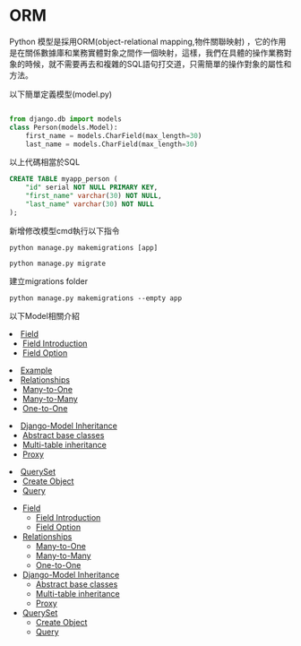 # ORM  
Python 模型是採用ORM(object-relational mapping,物件關聯映射) ，它的作用是在關係數據庫和業務實體對象之間作一個映射，這樣，我們在具體的操作業務對象的時候，就不需要再去和複雜的SQL語句打交道，只需簡單的操作對象的屬性和方法。</br>

以下簡單定義模型(model.py)


```python 

from django.db import models
class Person(models.Model):
    first_name = models.CharField(max_length=30)
    last_name = models.CharField(max_length=30)    
```

以上代碼相當於SQL

```sql
CREATE TABLE myapp_person (
    "id" serial NOT NULL PRIMARY KEY,
    "first_name" varchar(30) NOT NULL,
    "last_name" varchar(30) NOT NULL
);
```

新增修改模型cmd執行以下指令</br>

```
python manage.py makemigrations [app]

python manage.py migrate
```

建立migrations folder
```
python manage.py makemigrations --empty app
```


以下Model相關介紹

<u1>
    <li>
    <a href="https://github.com/Eddie02582/Django-tutorial/tree/master/Model/Field">Field</a>    
        <ul>
            <li> <a href = "https://github.com/Eddie02582/Django-tutorial/tree/master/Model/Field#field-introduction"> Field Introduction</a></li>
            <li> <a href = "https://github.com/Eddie02582/Django-tutorial/tree/master/Model/Field#field-option"> Field Option</a></li>
        </ul>
    </li>
    <li><a href="https://github.com/Eddie02582/Django-tutorial/blob/master/Model/Example/README.md">Example</a></li>  
    <li>  
        <a href="https://github.com/Eddie02582/Django-tutorial/tree/master/Model/Relationships">Relationships</a>
        <ul>
            <li><a href = "https://github.com/Eddie02582/Django-tutorial/tree/master/Model/Relationships#many-to-one">Many-to-One</a></li>
            <li><a href = "https://github.com/Eddie02582/Django-tutorial/tree/master/Model/Relationships#many-to-many">Many-to-Many</a></li>
            <li><a href = "https://github.com/Eddie02582/Django-tutorial/tree/master/Model/Relationships#one-to-one">One-to-One</a></li>
        </ul>
    </li>   
    <li>  
        <a href="https://github.com/Eddie02582/Django-tutorial/tree/master/Model/Inheritance">Django-Model Inheritance</a>
        <ul>
            <li><a href = "https://github.com/Eddie02582/Django-tutorial/tree/master/Model/Inheritance#1abstract-base-classes">Abstract base classes</a></li>
            <li><a href = "https://github.com/Eddie02582/Django-tutorial/tree/master/Model/Inheritance#2multi-table-inheritance">Multi-table inheritance</a></li>
            <li><a href = "https://github.com/Eddie02582/Django-tutorial/tree/master/Model/Inheritance#3proxy">Proxy</a></li>
        </ul>
    </li>  
    <li>  
        <a href="https://github.com/Eddie02582/Django-tutorial/tree/master/Model/QuerySet">QuerySet</a>
        <ul>
            <li><a href = "https://github.com/Eddie02582/Django-tutorial/tree/master/Model/QuerySet#1create-object">Create Object</a></li>
            <li><a href=https://github.com/Eddie02582/Django-tutorial/tree/master/Model/QuerySet#2query>Query</a></li>
        </ul>
    </li>
</ul>

<ul>
    <li><a href="https://github.com/Eddie02582/Django-tutorial/tree/master/Model/Field">Field</a>  
        <ul>
            <li> <a href = "https://github.com/Eddie02582/Django-tutorial/tree/master/Model/Field#field-introduction"> Field Introduction</a></li>
            <li> <a href = "https://github.com/Eddie02582/Django-tutorial/tree/master/Model/Field#field-option"> Field Option</a></li>                              
        </ul>
    </li>    
    <li><a href="https://github.com/Eddie02582/Django-tutorial/tree/master/Model/Relationships">Relationships</a>
        <ul>
            <li><a href = "https://github.com/Eddie02582/Django-tutorial/tree/master/Model/Relationships#many-to-one">Many-to-One</a></li>
            <li><a href = "https://github.com/Eddie02582/Django-tutorial/tree/master/Model/Relationships#many-to-many">Many-to-Many</a></li>
            <li><a href = "https://github.com/Eddie02582/Django-tutorial/tree/master/Model/Relationships#one-to-one">One-to-One</a></li>
        </ul>
    </li>   
    <li>  
        <a href="https://github.com/Eddie02582/Django-tutorial/tree/master/Model/Inheritance">Django-Model Inheritance</a>
        <ul>
            <li><a href = "https://github.com/Eddie02582/Django-tutorial/tree/master/Model/Inheritance#1abstract-base-classes">Abstract base classes</a></li>
            <li><a href = "https://github.com/Eddie02582/Django-tutorial/tree/master/Model/Inheritance#2multi-table-inheritance">Multi-table inheritance</a></li>
            <li><a href = "https://github.com/Eddie02582/Django-tutorial/tree/master/Model/Inheritance#3proxy">Proxy</a></li>
        </ul>
    </li>  
    <li>  
        <a href="https://github.com/Eddie02582/Django-tutorial/tree/master/Model/QuerySet">QuerySet</a>
        <ul>
            <li><a href = "https://github.com/Eddie02582/Django-tutorial/tree/master/Model/QuerySet#1create-object">Create Object</a></li>
            <li><a href=https://github.com/Eddie02582/Django-tutorial/tree/master/Model/QuerySet#2query>Query</a></li>
        </ul>
    </li>
    
</ul>


